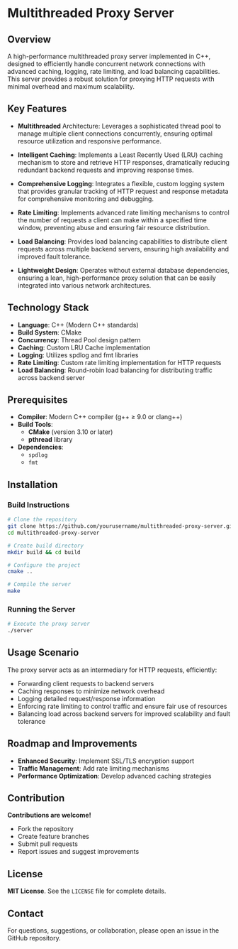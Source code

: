 # Multithreaded Proxy Server

## Overview

A high-performance multithreaded proxy server implemented in C++, designed to efficiently handle concurrent network connections with advanced caching, logging, rate limiting, and load balancing capabilities. This server provides a robust solution for proxying HTTP requests with minimal overhead and maximum scalability.

## Key Features

- **Multithreaded** Architecture: Leverages a sophisticated thread pool to manage multiple client connections concurrently, ensuring optimal resource utilization and responsive performance.

- **Intelligent Caching**: Implements a Least Recently Used (LRU) caching mechanism to store and retrieve HTTP responses, dramatically reducing redundant backend requests and improving response times.

- **Comprehensive Logging**: Integrates a flexible, custom logging system that provides granular tracking of HTTP request and response metadata for comprehensive monitoring and debugging.

- **Rate Limiting**: Implements advanced rate limiting mechanisms to control the number of requests a client can make within a specified time window, preventing abuse and ensuring fair resource distribution.

- **Load Balancing**: Provides load balancing capabilities to distribute client requests across multiple backend servers, ensuring high availability and improved fault tolerance.

- **Lightweight Design**: Operates without external database dependencies, ensuring a lean, high-performance proxy solution that can be easily integrated into various network architectures.



## Technology Stack

- **Language**: C++ (Modern C++ standards)
- **Build System**: CMake
- **Concurrency**: Thread Pool design pattern
- **Caching**: Custom LRU Cache implementation
- **Logging**: Utilizes spdlog and fmt libraries
- **Rate Limiting**: Custom rate limiting implementation for HTTP requests
- **Load Balancing**: Round-robin load balancing for distributing traffic across backend server

## Prerequisites

- **Compiler**: Modern C++ compiler (g++ ≥ 9.0 or clang++)
- **Build Tools**: 
  - **CMake** (version 3.10 or later)
  - **pthread** library
- **Dependencies**:
  - `spdlog`
  - `fmt`

## Installation

### Build Instructions

```bash
# Clone the repository
git clone https://github.com/yourusername/multithreaded-proxy-server.git
cd multithreaded-proxy-server

# Create build directory
mkdir build && cd build

# Configure the project
cmake ..

# Compile the server
make
```

### Running the Server

```bash
# Execute the proxy server
./server
```

## Usage Scenario

The proxy server acts as an intermediary for HTTP requests, efficiently:

- Forwarding client requests to backend servers
- Caching responses to minimize network overhead
- Logging detailed request/response information
- Enforcing rate limiting to control traffic and ensure fair use of resources
- Balancing load across backend servers for improved scalability and fault tolerance

## Roadmap and Improvements

- **Enhanced Security**: Implement SSL/TLS encryption support
- **Traffic Management**: Add rate limiting mechanisms
- **Performance Optimization**: Develop advanced caching strategies

## Contribution

**Contributions are welcome!** 

- Fork the repository
- Create feature branches
- Submit pull requests
- Report issues and suggest improvements

## License

**MIT License**. See the `LICENSE` file for complete details.

## Contact

For questions, suggestions, or collaboration, please open an issue in the GitHub repository.